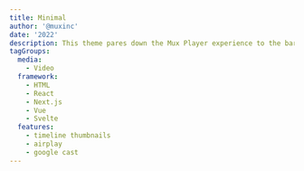 ```yaml
---
title: Minimal
author: '@muxinc'
date: '2022'
description: This theme pares down the Mux Player experience to the bare bones controls viewers need, ideal for those that want a simpler player experience.
tagGroups:
  media: 
    - Video
  framework:
    - HTML
    - React
    - Next.js
    - Vue
    - Svelte
  features:
    - timeline thumbnails
    - airplay
    - google cast
---
```

